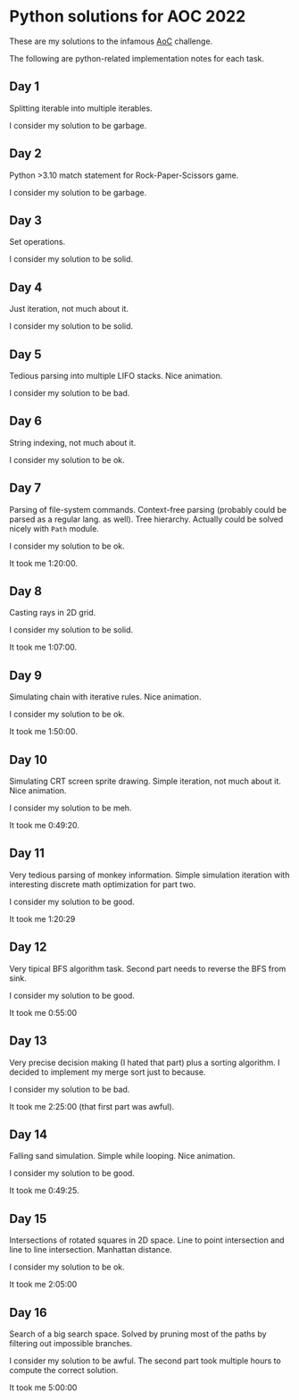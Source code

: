 # Python solutions for AOC 2022

These are my solutions to the infamous [AoC](https://adventofcode.com/2022/) challenge.

The following are python-related implementation notes for each task.

## Day 1

Splitting iterable into multiple iterables.

I consider my solution to be garbage.

## Day 2

Python >3.10 match statement for Rock-Paper-Scissors game.

I consider my solution to be garbage.

## Day 3

Set operations.

I consider my solution to be solid.

## Day 4

Just iteration, not much about it.

I consider my solution to be solid.

## Day 5

Tedious parsing into multiple LIFO stacks.
Nice animation.

I consider my solution to be bad.

## Day 6

String indexing, not much about it.

I consider my solution to be ok.

## Day 7

Parsing of file-system commands.
Context-free parsing (probably could be parsed as a regular lang. as well). 
Tree hierarchy. 
Actually could be solved nicely with `Path` module.

I consider my solution to be ok.

It took me 1:20:00.

## Day 8

Casting rays in 2D grid.

I consider my solution to be solid.

It took me 1:07:00.

## Day 9

Simulating chain with iterative rules.
Nice animation.

I consider my solution to be ok.

It took me 1:50:00.

## Day 10

Simulating CRT screen sprite drawing.
Simple iteration, not much about it.
Nice animation.

I consider my solution to be meh.

It took me 0:49:20.

## Day 11

Very tedious parsing of monkey information.
Simple simulation iteration with interesting discrete math optimization for part two.

I consider my solution to be good.

It took me 1:20:29

## Day 12

Very tipical BFS algorithm task.
Second part needs to reverse the BFS from sink.

I consider my solution to be good.

It took me 0:55:00

## Day 13

Very precise decision making (I hated that part) plus a sorting algorithm.
I decided to implement my merge sort just to because.

I consider my solution to be bad.

It took me 2:25:00 (that first part was awful).

## Day 14

Falling sand simulation.
Simple while looping.
Nice animation.

I consider my solution to be good.

It took me 0:49:25.

## Day 15

Intersections of rotated squares in 2D space.
Line to point intersection and line to line intersection.
Manhattan distance.

I consider my solution to be ok.

It took me 2:05:00

## Day 16

Search of a big search space.
Solved by pruning most of the paths by filtering out impossible branches.

I consider my solution to be awful. The second part took multiple hours to compute the correct solution.

It took me 5:00:00

